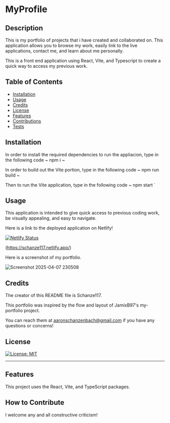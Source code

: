 # MyProfile
  
  ## Description
This is my portfolio of projects that i have created and collaborated on. This application allows you to browse my work, easily link to the live applications, contact me, and learn about me personally.
  
  This is a front end application using React, Vite, and Typescript to create a quick way to access my previous work.
  
  ## Table of Contents 
  
  - [Installation](#installation)
  - [Usage](#usage)
  - [Credits](#credits)
  - [License](#license)
  - [Features](#features)
  - [Contributions](#contributions)
  - [Tests](#tests)
  
  ## Installation
  
  In order to install the required dependencies to run the appliacion, type in the following code 
  ~
  npm i
  ~

  In order to build out the Vite portion, type in the following code
  ~
  npm run build
  ~

  Then to run the Vite application, type in the following code
  ~
  npm start
  `
  
  ## Usage
  
  This application is intended to give quick access to previous coding work, be visually appealing, and easy to navigate.
      
  Here is a link to the deployed application on Netlify!
  
[![Netlify Status](https://api.netlify.com/api/v1/badges/0da18131-9478-4af3-905e-e6cca6c228d0/deploy-status)](https://app.netlify.com/sites/schanze117/deploys)
  
  (https://schanze117.netlify.app/)

  Here is a screenshot of my portfolio.

  ![Screenshot 2025-04-07 230508](https://github.com/user-attachments/assets/5cd76334-69e0-4bb0-a78e-d750d0d12f5a)

  
  ## Credits
  
  The creator of this README file is Schanze117.

  This portfolio was inspired by the flow and layout of JamixB97's my-portfolio project.
  
  You can reach them at aaronschanzenbach@gmail.com if you have any questions or concerns!
  
  ## License
  
[![License: MIT](https://img.shields.io/badge/License-MIT-yellow.svg)](https://opensource.org/licenses/MIT)
  
  ---
  
  ## Features
  
  This project uses the React, Vite, and TypeScript packages.
  
  ## How to Contribute
  
  I welcome any and all constructive criticism!
